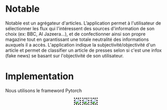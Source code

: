 # Notable
Notable est un agrégateur d'articles. L’application permet à l'utilisateur de sélectionner les flux qui l'intéressent des sources d'information de son choix (ex: BBC, Al Jazeera...), et de confectionner ainsi son propre magazine tout en garantissant une totale neutralité des informations auxquels il a accès. L'application indique la subjectivité/objectivité d'un article et permet de classifier un article de presses selon si c'est une infox (fake news) se basant sur l'objectivité de son utilisateur.
# Implementation
Nous utilisons le frameword Pytorch 
<div align="center">
  <img src="https://github.com/raysr/NeuralOPS/blob/master/resources/screen1.png?raw=true"  style="border-style: dotted;border-color:##0a111c;"></img>
  <img src="https://github.com/raysr/NeuralOPS/blob/master/resources/screen2.png?raw=true"  style="border-style: dotted;border-color:##0a111c;"></img>
 <img src="https://github.com/raysr/NeuralOPS/blob/master/resources/screen3.png?raw=true"  style="border-style: dotted;border-color:##0a111c;"></img>
  </div>